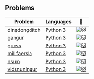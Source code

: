 ## Problems

| Problem                                                                                             | Languages                                                                                      | :link:                                                                                      |
| --------------------------------------------------------------------------------------------------- | ---------------------------------------------------------------------------------------------- | ------------------------------------------------------------------------------------------- |
| [dingdongditch](https://github.com/SimonThalvorsen/kattis/tree/master/src/dingdongditch/Python%203) | [Python 3](https://github.com/SimonThalvorsen/kattis/tree/master/src/dingdongditch/Python%203) | [![:cat:](https://open.kattis.com/favicon)](https://open.kattis.com/problems/dingdongditch) |
| [gangur](https://github.com/SimonThalvorsen/kattis/tree/master/src/gangur/Python%203)               | [Python 3](https://github.com/SimonThalvorsen/kattis/tree/master/src/gangur/Python%203)        | [![:cat:](https://open.kattis.com/favicon)](https://open.kattis.com/problems/gangur)        |
| [guess](https://github.com/SimonThalvorsen/kattis/tree/master/src/guess/Python%203)                 | [Python 3](https://github.com/SimonThalvorsen/kattis/tree/master/src/guess/Python%203)         | [![:cat:](https://open.kattis.com/favicon)](https://open.kattis.com/problems/guess)         |
| [millifaersla](https://github.com/SimonThalvorsen/kattis/tree/master/src/millifaersla/Python%203/)  | [Python 3](https://github.com/SimonThalvorsen/kattis/tree/master/src/millifaersla/Python%203)  | [![:cat:](https://open.kattis.com/favicon)](https://open.kattis.com/problems/millifaersla)  |
| [nsum](https://github.com/SimonThalvorsen/kattis/tree/master/src/nsum/Python%203/)                  | [Python 3](https://github.com/SimonThalvorsen/kattis/tree/master/src/nsum/Python%203)          | [![:cat:](https://open.kattis.com/favicon)](https://open.kattis.com/problems/nsum)          |
| [vidsnuningur](https://github.com/SimonThalvorsen/kattis/tree/master/src/vidsnuningur/Python%203)   | [Python 3](https://github.com/SimonThalvorsen/kattis/tree/master/src/vidsnuningur/Python%203)  | [![:cat:](https://open.kattis.com/favicon)](https://open.kattis.com/problems/vidsnuningur)  |
